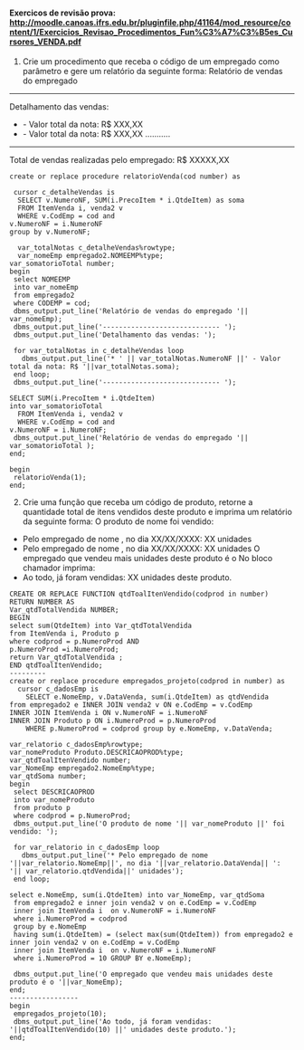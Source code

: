 #### Exercicos de revisão prova: http://moodle.canoas.ifrs.edu.br/pluginfile.php/41164/mod_resource/content/1/Exercicios_Revisao_Procedimentos_Fun%C3%A7%C3%B5es_Cursores_VENDA.pdf

1. Crie um procedimento que receba o código de um empregado como parâmetro e gere um
relatório da seguinte forma:
Relatório de vendas do empregado <FULANO DE TAL>
---------------------------------------------------------------------------
Detalhamento das vendas:
* <NOTA FISCAL X> - Valor total da nota: R$ XXX,XX
* <NOTA FISCAL X> - Valor total da nota: R$ XXX,XX
...........
---------------------------------------------------------------------------
Total de vendas realizadas pelo empregado: R$ XXXXX,XX


```
create or replace procedure relatorioVenda(cod number) as 

 cursor c_detalheVendas is 
  SELECT v.NumeroNF, SUM(i.PrecoItem * i.QtdeItem) as soma
  FROM ItemVenda i, venda2 v
  WHERE v.CodEmp = cod and
v.NumeroNF = i.NumeroNF 
group by v.NumeroNF;

  var_totalNotas c_detalheVendas%rowtype;
  var_nomeEmp empregado2.NOMEEMP%type;
var_somatorioTotal number;
begin
 select NOMEEMP
 into var_nomeEmp 
 from empregado2
 where CODEMP = cod; 
 dbms_output.put_line('Relatório de vendas do empregado '|| var_nomeEmp);
 dbms_output.put_line('----------------------------- ');
 dbms_output.put_line('Detalhamento das vendas: ');

 for var_totalNotas in c_detalheVendas loop 
   dbms_output.put_line('* ' || var_totalNotas.NumeroNF ||' - Valor total da nota: R$ '||var_totalNotas.soma);
 end loop;
 dbms_output.put_line('----------------------------- ');

SELECT SUM(i.PrecoItem * i.QtdeItem) 
into var_somatorioTotal 
  FROM ItemVenda i, venda2 v
  WHERE v.CodEmp = cod and
v.NumeroNF = i.NumeroNF; 
 dbms_output.put_line('Relatório de vendas do empregado '|| var_somatorioTotal );
end; 

begin
 relatorioVenda(1);
end; 
```

2. Crie uma função que receba um código de produto, retorne a quantidade total de itens vendidos
deste produto e imprima um relatório da seguinte forma:
O produto de nome <Nome do produto> foi vendido:
* Pelo empregado de nome <FULANO DE TAL>, no dia XX/XX/XXXX: XX unidades
* Pelo empregado de nome <FULANO DE TAL>, no dia XX/XX/XXXX: XX unidades
O empregado que vendeu mais unidades deste produto é o <FULANO DE TAL>
No bloco chamador imprima:
* Ao todo, já foram vendidas: XX unidades deste produto. 
 
```
CREATE OR REPLACE FUNCTION qtdToalItenVendido(codprod in number)
RETURN NUMBER AS
Var_qtdTotalVendida NUMBER;
BEGIN
select sum(QtdeItem) into Var_qtdTotalVendida
from ItemVenda i, Produto p 
where codprod = p.NumeroProd AND
p.NumeroProd =i.NumeroProd;
return Var_qtdTotalVendida ;
END qtdToalItenVendido;
---------
create or replace procedure empregados_projeto(codprod in number) as
  cursor c_dadosEmp is 
    SELECT e.NomeEmp, v.DataVenda, sum(i.QtdeItem) as qtdVendida 
from empregado2 e INNER JOIN venda2 v ON e.CodEmp = v.CodEmp
INNER JOIN ItemVenda i ON v.NumeroNF = i.NumeroNF
INNER JOIN Produto p ON i.NumeroProd = p.NumeroProd
    WHERE p.NumeroProd = codprod group by e.NomeEmp, v.DataVenda;

var_relatorio c_dadosEmp%rowtype;
var_nomeProduto Produto.DESCRICAOPROD%type;
var_qtdToalItenVendido number;
var_NomeEmp empregado2.NomeEmp%type;
var_qtdSoma number;
begin
 select DESCRICAOPROD
 into var_nomeProduto
 from produto p
 where codprod = p.NumeroProd; 
 dbms_output.put_line('O produto de nome '|| var_nomeProduto ||' foi vendido: ');

 for var_relatorio in c_dadosEmp loop 
   dbms_output.put_line('* Pelo empregado de nome '||var_relatorio.NomeEmp||', no dia '||var_relatorio.DataVenda|| ': '|| var_relatorio.qtdVendida||' unidades');
 end loop;

select e.NomeEmp, sum(i.QtdeItem) into var_NomeEmp, var_qtdSoma  
 from empregado2 e inner join venda2 v on e.CodEmp = v.CodEmp
 inner join ItemVenda i  on v.NumeroNF = i.NumeroNF  
 where i.NumeroProd = codprod 
 group by e.NomeEmp
 having sum(i.QtdeItem) = (select max(sum(QtdeItem)) from empregado2 e inner join venda2 v on e.CodEmp = v.CodEmp
 inner join ItemVenda i  on v.NumeroNF = i.NumeroNF  
 where i.NumeroProd = 10 GROUP BY e.NomeEmp);

 dbms_output.put_line('O empregado que vendeu mais unidades deste produto é o '||var_NomeEmp);
end; 
-----------------
begin
 empregados_projeto(10);
 dbms_output.put_line('Ao todo, já foram vendidas: '||qtdToalItenVendido(10) ||' unidades deste produto.');
end; 
 
```
